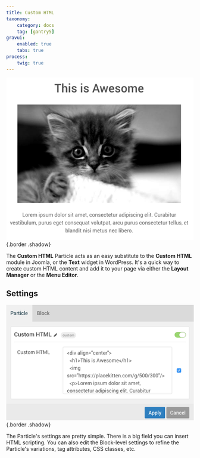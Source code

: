 ```yaml
---
title: Custom HTML
taxonomy:
    category: docs
    tag: [gantry5]
gravui:
    enabled: true
    tabs: true
process:
    twig: true
---
```


![Custom HTML](custom_html_2.png) {.border .shadow}

The **Custom HTML** Particle acts as an easy substitute to the **Custom HTML** module in Joomla, or the **Text** widget in WordPress. It's a quick way to create custom HTML content and add it to your page via either the **Layout Manager** or the **Menu Editor**.

Settings
-----

![Custom HTML](custom_html_1.png) {.border .shadow}

The Particle's settings are pretty simple. There is a big field you can insert HTML scripting. You can also edit the Block-level settings to refine the Particle's variations, tag attributes, CSS classes, etc.